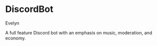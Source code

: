 # DiscordBot 
Evelyn

A full feature Discord bot with an emphasis on music, moderation, and economy.
